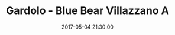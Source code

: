 ---
title: Gardolo - Blue Bear Villazzano A
date: 2017-05-04 21:30:00
squadra-a: Blue Bear Villazzano A
punteggio-a: 61
squadra-b: Bc Gardolo
punteggio-b: 32
partite/squadra: promozione-16-17
luogo: Centro Sportivo Trento Nord
categoria: promozione
---
